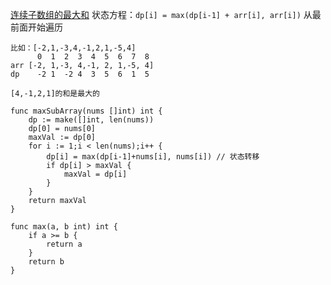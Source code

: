 [连续子数组的最大和](https://leetcode-cn.com/problems/lian-xu-zi-shu-zu-de-zui-da-he-lcof/)
状态方程：`dp[i] = max(dp[i-1] + arr[i], arr[i])`
从最前面开始遍历
```golang
比如：[-2,1,-3,4,-1,2,1,-5,4]
      0  1  2  3  4  5  6  7  8
arr [-2, 1,-3, 4,-1, 2, 1,-5, 4]
dp    -2 1  -2 4  3  5  6  1  5

[4,-1,2,1]的和是最大的
```
```golang
func maxSubArray(nums []int) int {
    dp := make([]int, len(nums))
    dp[0] = nums[0]
    maxVal := dp[0]
    for i := 1;i < len(nums);i++ {
        dp[i] = max(dp[i-1]+nums[i], nums[i]) // 状态转移
        if dp[i] > maxVal {
            maxVal = dp[i]
        }
    }
    return maxVal
}

func max(a, b int) int {
    if a >= b {
        return a
    }
    return b
}
```
